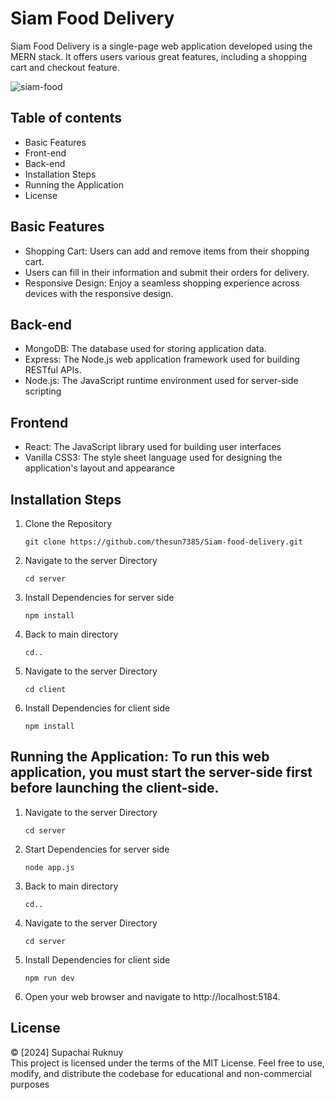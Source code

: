 # Siam Food Delivery

Siam Food Delivery is a single-page web application developed using the MERN stack. It offers users various great features, including a shopping cart and checkout feature.

 <img src="https://res.cloudinary.com/dwsihr9yg/image/upload/v1714279433/web-screenshots/siam-food-delivery.netlify.app-3_s42h2i.jpg" alt="siam-food">

## Table of contents
- Basic Features
- Front-end
- Back-end
- Installation Steps
- Running the Application
- License

## Basic Features
- Shopping Cart: Users can add and remove items from their shopping cart.
- Users can fill in their information and submit their orders for delivery.
- Responsive Design: Enjoy a seamless shopping experience across devices with the responsive design.

## Back-end
- MongoDB: The database used for storing application data.
- Express: The Node.js web application framework used for building RESTful APIs.
- Node.js: The JavaScript runtime environment used for server-side scripting

## Frontend
- React: The JavaScript library used for building user interfaces
- Vanilla CSS3: The style sheet language used for designing the application's layout and appearance

## Installation Steps
1. Clone the Repository
   ```
   git clone https://github.com/thesun7385/Siam-food-delivery.git
   ```
2. Navigate to the server Directory
   ```
   cd server
   ```
3. Install Dependencies for server side
   ```
   npm install
   ```
4. Back to main directory
   ```
   cd..
   ```
5. Navigate to the server Directory
   ```
   cd client
   ```
4. Install Dependencies for client side
   ```
   npm install
   ```

   
## Running the Application: To run this web application, you must start the server-side first before launching the client-side.

1. Navigate to the server Directory
   ```
   cd server
   ```
2. Start Dependencies for server side
   ```
   node app.js
   ```
3. Back to main directory
   ```
   cd..
   ```
5. Navigate to the server Directory
   ```
   cd server
   ```
4. Install Dependencies for client side
   ```
   npm run dev
   ```
5. Open your web browser and navigate to http://localhost:5184.


## License
© [2024] Supachai Ruknuy <br />
This project is licensed under the terms of the MIT License. Feel free to use, modify, and distribute the codebase for educational and non-commercial purposes

